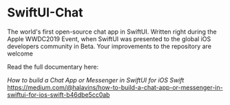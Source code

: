 # SwiftUI-Chat
The world's first open-source chat app in SwiftUI. Written right during the Apple WWDC2019 Event, when SwiftUI was presented to the global iOS developers community in Beta. Your improvements to the repository are welcome

Read the full documentary here:

*How to build a Chat App or Messenger in SwiftUI for iOS Swift*
https://medium.com/@halavins/how-to-build-a-chat-app-or-messenger-in-swiftui-for-ios-swift-b46dbe5cc0ab
